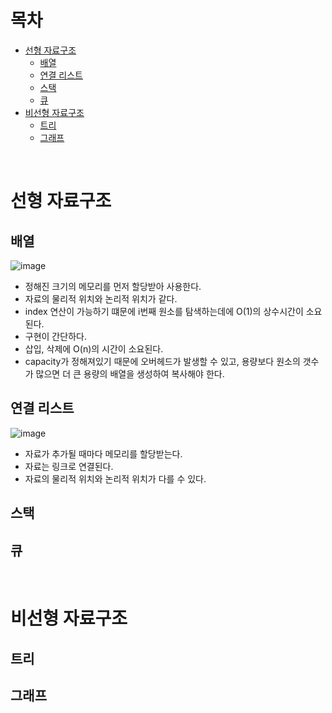 # 목차
- [선형 자료구조](#선형-자료구조)
  - [배열](#배열)
  - [연결 리스트](#연결-리스트)
  - [스택](#스택)
  - [큐](#큐)
- [비선형 자료구조](#비선형-자료구조)
  - [트리](#트리)
  - [그래프](#그래프)

<br>

# 선형 자료구조

## 배열
![image](https://user-images.githubusercontent.com/106129404/229286302-c2cf7a47-c059-422d-9d56-74aed62179bb.png)

- 정해진 크기의 메모리를 먼저 할당받아 사용한다.
- 자료의 물리적 위치와 논리적 위치가 같다.
- index 연산이 가능하기 떄문에 i번째 원소를 탐색하는데에 O(1)의 상수시간이 소요된다.
- 구현이 간단하다.
- 삽입, 삭제에 O(n)의 시간이 소요된다.
- capacity가 정해져있기 때문에 오버헤드가 발생할 수 있고, 용량보다 원소의 갯수가 많으면 더 큰 용량의 배열을 생성하여 복사해야 한다.

## 연결 리스트
![image](https://user-images.githubusercontent.com/106129404/229286326-c32295df-e4ab-4f8f-b7e9-0385480bda98.png)

- 자료가 추가될 때마다 메모리를 할당받는다.
- 자료는 링크로 연결된다.
- 자료의 물리적 위치와 논리적 위치가 다를 수 있다.
## 스택

## 큐

<br>

# 비선형 자료구조

## 트리

## 그래프


